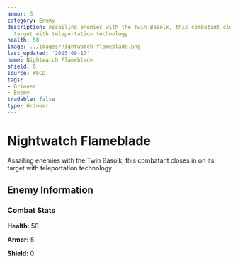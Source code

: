 ```yaml
---
armor: 5
category: Enemy
description: Assailing enemies with the Twin Basolk, this combatant closes in on its
  target with teleportation technology.
health: 50
image: ../images/nightwatch-flameblade.png
last_updated: '2025-09-17'
name: Nightwatch Flameblade
shield: 0
source: WFCD
tags:
- Grineer
- Enemy
tradable: false
type: Grineer
---
```


# Nightwatch Flameblade

Assailing enemies with the Twin Basolk, this combatant closes in on its target with teleportation technology.

## Enemy Information

### Combat Stats

**Health:** 50

**Armor:** 5

**Shield:** 0

